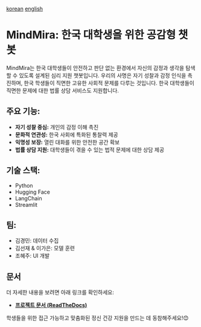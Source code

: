 [korean](README_ko.md) [english](README.md)

# MindMira: 한국 대학생을 위한 공감형 챗봇

MindMira는 한국 대학생들이 안전하고 판단 없는 환경에서 자신의 감정과 생각을 탐색할 수 있도록 설계된 심리 지원 챗봇입니다. 우리의 사명은 자기 성찰과 감정 인식을 촉진하며, 한국 학생들이 직면한 고유한 사회적 문제를 다루는 것입니다. 한국 대학생들이 직면한 문제에 대한 법률 상담 서비스도 지원합니다.

## 주요 기능:
- **자기 성찰 중심:** 개인의 감정 이해 촉진
- **문화적 연관성:** 한국 사회에 특화된 통찰력 제공
- **익명성 보장:** 열린 대화를 위한 안전한 공간 확보
- **법률 상담 지원:** 대학생들이 겪을 수 있는 법적 문제에 대한 상담 제공

## 기술 스택:
- Python
- Hugging Face
- LangChain
- Streamlit

## 팀:
- 김경민: 데이터 수집
- 김선재 & 이가은: 모델 훈련
- 조혜주: UI 개발

## 문서
더 자세한 내용을 보려면 아래 링크를 확인하세요:

- [**프로젝트 문서 (ReadTheDocs)**](https://mindmira.readthedocs.io/en/latest/)
  
학생들을 위한 접근 가능하고 맞춤화된 정신 건강 지원을 만드는 데 동참해주세요!😊
